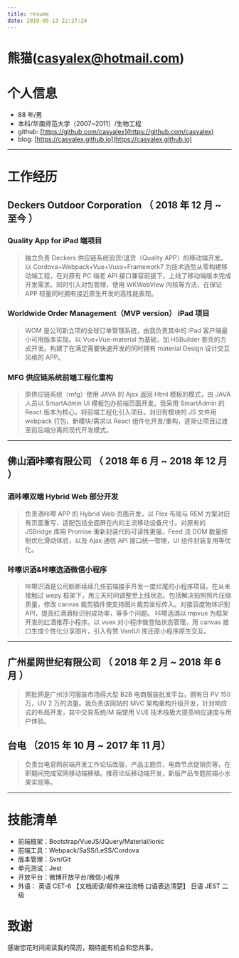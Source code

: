 ```yaml
---
title: resume
date: 2019-05-13 22:27:24
---
```


# 熊猫(casyalex@hotmail.com)

# 个人信息

- 88 年/男
- 本科/华南师范大学（2007~2011）/生物工程
- github: [https://github.com/casyalex](https://github.com/casyalex)
- blog: [https://casyalex.github.io](https://casyalex.github.io)

---

# 工作经历

## Deckers Outdoor Corporation （ 2018 年 12 月 ~ 至今 ）

### Quality App for iPad 端项目

> 独立负责 Deckers 供应链系统验货/退货（Quality APP）的移动端开发。以 Cordova+Webpack+Vue+Vuex+Framework7 为技术选型从零构建移动端工程，在对原有 PC 端老 API 接口兼容前提下，上线了移动端版本完成开发需求。同时引入对包管理，使用 WKWebView 内核等方法，在保证 APP 轻量同时拥有接近原生开发的高性能表现。

### Worldwide Order Management（MVP version） iPad 项目

> WOM 是公司新立项的全球订单管理系统，由我负责其中的 iPad 客户端最小可用版本实现。以 Vue+Vue-material 为基础，加 H5Builder 套壳的方式开发。构建了在满足需要快速开发的同时拥有 material Design 设计交互风格的 APP。

### MFG 供应链系统前端工程化重构

> 原供应链系统（mfg）使用 JAVA 的 Ajax 返回 Html 模板的模式，由 JAVA 人员以 SmartAdmin UI 模板包办前端页面开发。我采用 SmartAdmin 的 React 版本为核心，将前端工程化引入项目。对旧有模块的 JS 文件用 webpack 打包，新模块/需求以 React 组件化开发/重构，逐渐让项目过渡至前后端分离的现代开发模式。

---

## 佛山酒咔嚓有限公司 （ 2018 年 6 月 ~ 2018 年 12 月 ）

### 酒咔嚓双端 Hybrid Web 部分开发

> 负责酒咔嚓 APP 的 Hybrid Web 页面开发，以 Flex 布局与 REM 方案对旧有页面重写，适配包括全面屏在内的主流移动设备尺寸。对原有的 JSBridge 库用 Promise 重新封装代码可读性更强，Feed 流 DOM 数量控制优化滑动体验，以及 Ajax 通信 API 接口统一管理，UI 组件封装复用等优化。

### 咔嚓识酒&咔嚓选酒微信小程序

> 咔嚓识酒是公司断断续续几任前端接手开发一度烂尾的小程序项目。在从未接触过 wepy 框架下，用三天时间调整至上线状态。包括解决拍照照片压缩质量，修改 canvas 裁剪插件使支持图片裁剪坐标传入。对接百度物体识别 API，提高红酒酒标识别成功率，等多个问题。
> 咔嚓选酒以 mpvue 为框架开发的红酒推荐小程序。以 vuex 对小程序做登陆状态管理，用 canvas 接口生成个性化分享图片，引入有赞 VantUI 库还原小程序原生交互。

---

## 广州星网世纪有限公司 （ 2018 年 2 月 ~ 2018 年 6 月 ）

> 网批网是广州沙河服装市场得大型 B2B 电商服装批发平台。拥有日 PV 150 万，UV 2 万的流量。我负责该网站的 MVC 架构重构升级开发，针对响应式的布局开发，其中交易系统/M 端使用 VUE 技术栈极大提高响应速度与用户体验。

## 台电 （2015 年 10 月 ~ 2017 年 11 月）

> 负责台电官网前端开发工作论坛改版，产品主题页，电商节点促销页等，在职期间完成官网移动端移植。推荐论坛移动端开发，新版产品专题前端小水果实现等。

---

# 技能清单

- 前端框架：Bootstrap/VueJS/JQuery/Material/ionic
- 前端工具：Webpack/SaSS/LeSS/Cordova
- 版本管理：Svn/Git
- 单元测试：Jest
- 开放平台：微博开放平台/微信小程序
- 外语： 英语 CET-6 【文档阅读/邮件来往流畅 口语表达清楚】 日语 JEST 二级

# 致谢

感谢您花时间阅读我的简历，期待能有机会和您共事。
